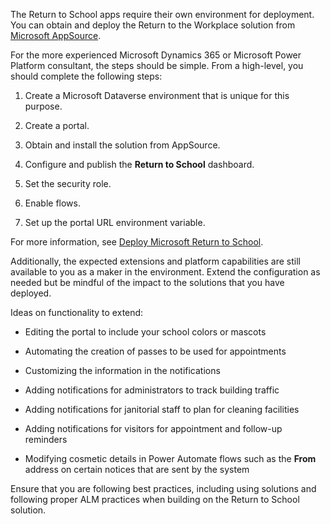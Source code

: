 The Return to School apps require their own environment for deployment. You can obtain and deploy the Return to the Workplace solution from [Microsoft AppSource](https://appsource.microsoft.com/product/dynamics-365/msemr.pprtwsoln/?azure-portal=true).

For the more experienced Microsoft Dynamics 365 or Microsoft Power Platform consultant, the steps should be simple. From a high-level, you should complete the following steps:

1.  Create a Microsoft Dataverse environment that is unique for this purpose.

1.  Create a portal.

1.  Obtain and install the solution from AppSource.

1.  Configure and publish the **Return to School** dashboard.

1.  Set the security role.

1.  Enable flows.

1.  Set up the portal URL environment variable.

For more information, see [Deploy Microsoft Return to School](/dynamics365/industry/return-to-school/deploy/?azure-portal=true).

Additionally, the expected extensions and platform capabilities are still available to you as a maker in the environment. Extend the configuration as needed but be mindful of the impact to the solutions that you have deployed.

Ideas on functionality to extend:

-   Editing the portal to include your school colors or mascots

-   Automating the creation of passes to be used for appointments

-   Customizing the information in the notifications

-   Adding notifications for administrators to track building traffic

-   Adding notifications for janitorial staff to plan for cleaning facilities

-   Adding notifications for visitors for appointment and follow-up reminders

-   Modifying cosmetic details in Power Automate flows such as the **From** address on certain notices that are sent by the system

Ensure that you are following best practices, including using solutions and following proper ALM practices when building on the Return to School solution.

